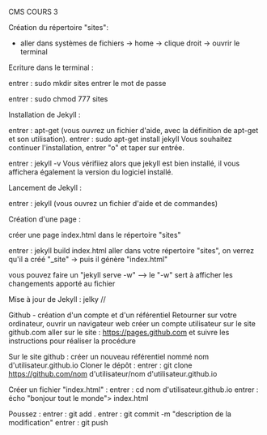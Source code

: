 CMS COURS 3


Création du répertoire "sites":

- aller dans systèmes de fichiers -> home -> clique droit -> ouvrir le terminal


Ecriture dans le terminal : 

entrer : sudo mkdir sites
entrer le mot de passe

entrer : sudo chmod 777 sites



Installation de Jekyll : 

entrer : apt-get (vous ouvrez un fichier d'aide, avec la définition de apt-get et son utilisation).
entrer : sudo apt-get install jekyll
Vous souhaitez continuer l'installation, entrer "o" et taper sur entrée.

entrer : jekyll -v
Vous vérifiiez alors que jekyll est bien installé, il vous affichera également la version du logiciel installé.



Lancement de Jekyll : 

entrer : jekyll (vous ouvrez un fichier d'aide et de commandes)


Création d'une page :

créer une page index.html dans le répertoire "sites"

entrer : jekyll build index.html
aller dans votre répertoire "sites", on verrez qu'il a créé "_site" -> puis il génère "index.html"

vous pouvez faire un "jekyll serve -w" -->  le "-w" sert à afficher les changements apporté au fichier



Mise à jour de Jekyll : 
jelky
//


Github  - création d'un compte et d'un référentiel
Retourner sur votre ordinateur, ouvrir un navigateur web
créer un compte utilisateur sur le site github.com
aller sur le site : https://pages.github.com et suivre les instructions pour réaliser la procédure 


Sur le site github : créer un nouveau référentiel nommé nom d'utilisateur.github.io
Cloner le dépôt : 
entrer : git clone https://github.com/nom d'utilisateur/nom d'utilisateur.github.io


Créer un fichier "index.html" :
entrer : cd nom d'utilisateur.github.io
entrer : écho "bonjour tout le monde"> index.html


Poussez : 
entrer : git add .
entrer : git commit -m "description de la modification"
entrer :  git push 


